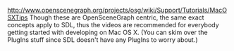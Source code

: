 http://www.openscenegraph.org/projects/osg/wiki/Support/Tutorials/MacOSXTips
	Though these are OpenSceneGraph centric, the same exact concepts apply to 
	SDL, thus the videos are recommended for everybody getting started with
	developing on Mac OS X. (You can skim over the PlugIns stuff since SDL
	doesn't have any PlugIns to worry about.)
